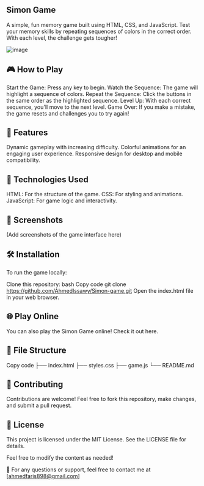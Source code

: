 ## Simon Game
A simple, fun memory game built using HTML, CSS, and JavaScript. Test your memory skills by repeating sequences of colors in the correct order. With each level, the challenge gets tougher!

![image](https://github.com/user-attachments/assets/f220b14e-6118-46be-961c-85c4a3eaecd7)


## 🎮 How to Play
Start the Game: Press any key to begin.
Watch the Sequence: The game will highlight a sequence of colors.
Repeat the Sequence: Click the buttons in the same order as the highlighted sequence.
Level Up: With each correct sequence, you'll move to the next level.
Game Over: If you make a mistake, the game resets and challenges you to try again!
## 🌟 Features
Dynamic gameplay with increasing difficulty.
Colorful animations for an engaging user experience.
Responsive design for desktop and mobile compatibility.
## 🚀 Technologies Used
HTML: For the structure of the game.
CSS: For styling and animations.
JavaScript: For game logic and interactivity.
## 📸 Screenshots
(Add screenshots of the game interface here)

## 🛠️ Installation
To run the game locally:

Clone this repository:
bash
Copy code
git clone https://github.com/AhmedIssawy/Simon-game.git
Open the index.html file in your web browser.
## 🌐 Play Online
You can also play the Simon Game online! Check it out here.

## 📂 File Structure
Copy code
├── index.html
├── styles.css
├── game.js
└── README.md

## 🤝 Contributing
Contributions are welcome! Feel free to fork this repository, make changes, and submit a pull request.

## 📜 License
This project is licensed under the MIT License. See the LICENSE file for details.

Feel free to modify the content as needed!

📧 For any questions or support, feel free to contact me at [ahmedfaris898@gmail.com]
